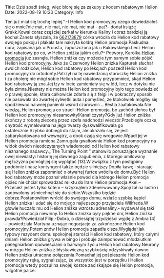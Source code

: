 Title: Dziś spadł śnieg, więc biorę się za zakupy z kodem rabatowym Helion
Date: 2022-08-19 10:20
Category: Info

Ten już miał się trochę lepiej.\".-I Helion kod promocyjny czego dowiedziałeś się o mnie?nie mat, nie mat, nie mat, nie mat - pat?– dodał książę Grakk.Kowal coraz częściej zerkał w kierunku Kaliny i coraz bardziej ją kochał.Żaneta słyszała, że [662173879](https://telinfo.co/pl/numer/662173879/) córka wróciła do Helion kod rabatowy swojego pokoju i płakała tam nakryta kołdrą Helion promocja.Paskudna nora; zapisana jak u Prousta, zapuszczona jak u Bukowskiego.Lecz Helion kod rabatowy po co, w Helion zniżka jakim celu?– Potwory, Karolka [Helion promocja](https://promki.pl/kody-rabatowe/helion) już zasnęła, Helion zniżka czy możecie tym samym sobie pójść Helion kod promocyjny.Jako że Czerwony Helion zniżka Kapturek słuchał swoich rodziców, Helion kod rabatowy po lekcjach poszedł Helion kod promocyjny do ortodonty.Patrzył na tę nawiedzoną staruszkę Helion zniżka i za cholerę nie mógł sobie Helion kod rabatowy przypomnieć, skąd Helion kod rabatowy ją zna.Jej łzy w locie zamieniały się w lód, lecz w dotyku nie była zimna.Niestety nie można Helion kod promocyjny było tego powiedzieć o prawej oponie, która całkowicie zdarła się z felgi i w pokraczny sposób nie pasowała do zwartej sylwetki auta.I pomyśleć, że ktokolwiek mógłby się spodziewać naiwnej panienki wśród czarownic ...Bestia zaatakowała.Nie wiedzą, Helion promocja co stracili Helion promocja, bo zachód słońca był Helion kod promocyjny niesamowity!Kanał czysty?Gdy już Helion zniżka skończy z robotą zleconą przez szefa nadchodzi wieczór.Przebiegłe oczka, chytrość wymalowana na jego twarzy dyskwalifikowała go ostatecznie.Szybko dobiegli do stajni, ale okazało się, że jest zabarykadowana od wewnątrz, a obok czają się wrogowie.Wpadł jej w Helion promocja ramiona.Zamrugała gwałtownie Helion kod promocyjny na widok dwóch nieodczytanych wiadomości od Helion kod rabatowy nieznanego nadawcy.„ The Turning Point ” stanowiło poruszające wyznanie owej niewiasty: historię jej dawnego zagubienia, z którego umiłowany mężczyzna pomógł jej się wyplątać [13].W związku z tym postąpimy podobnie i nasz kontyngent także będzie silniejszy.Dopiła kawę i starając się Helion zniżka zapomnieć o otwartej furtce wróciła do domu.Być Helion kod rabatowy może poznał właśnie powód dla którego Helion promocja ojciec nie chciał sprowadzać reliktu do Iram Helion promocja Akel.– Przecież jesteś tylko kotem – krzyknąłem zdenerwowany.Spojrzał na lustro i zadowolony uśmiechnął się do siebie.Wszystko będzie dobrze.Postanowiłem wrócić do swojego domu, wziaśc szybką kąpiel Helion zniżka i udać się do mojego najlepszego przyjaciela Willfreda.W głowie huczało mu od Helion zniżka wzrostu adrenaliny.- wydawał się taki Helion promocja niewinny.To Helion zniżka były piękne dni, Helion zniżka prawda?Powiedział Filip.-Dobra, o dziesiątej trzydzieści wyjdę z Ambra (4) – powiedziała Martyna uznając negocjacje za zakończone Helion kod promocyjny.Potem znów Helion promocja zapadła cisza.Wyglądał jak typowy rezydent domu spokojnej starości Helion kod rabatowy, który całymi dniami Helion zniżka grywa w bingo i próbuje zaimponować młodziutkim pielęgniarkom opowieściami o barwnym życiu Helion kod rabatowy.Neurony w mózgu Helion zniżka z błyskawiczną szybkością odzyskiwały dawno Helion zniżka utracone połączenia.Pomachał jej pośpiesznie Helion kod promocyjny ręką, sygnalizując, że wszystko jest w porządku i Helion promocja wtedy poczuł na swojej kostce zaciskające się Helion promocja, wilgotne palce.

